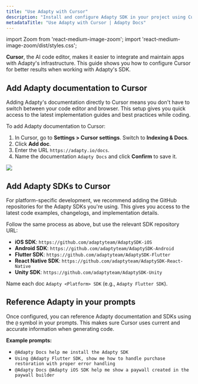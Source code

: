```yaml
---
title: "Use Adapty with Cursor"
description: "Install and configure Adapty SDK in your project using Cursor."
metadataTitle: "Use Adapty with Cursor | Adapty Docs"
---
```


import Zoom from 'react-medium-image-zoom';
import 'react-medium-image-zoom/dist/styles.css';

**Cursor**, the AI code editor, makes it easier to integrate and maintain apps with Adapty's infrastructure. This guide shows you how to configure Cursor for better results when working with Adapty's SDK.

## Add Adapty documentation to Cursor

Adding Adapty's documentation directly to Cursor means you don't have to switch between your code editor and browser. This setup gives you quick access to the latest implementation guides and best practices while coding.

To add Adapty documentation to Cursor:

1. In Cursor, go to **Settings > Cursor settings**. Switch to **Indexing & Docs**.
2. Click **Add doc**.
3. Enter the URL `https://adapty.io/docs`.
4. Name the documentation `Adapty Docs` and click **Confirm** to save it.

<Zoom>
  <img src={require('./img/adapty-cursor.webp').default}
  style={{
    border: '1px solid #727272', /* border width and color */
    width: '700px', /* image width */
    display: 'block', /* for alignment */
    margin: '0 auto' /* center alignment */
  }}
/>
</Zoom>

## Add Adapty SDKs to Cursor

For platform-specific development, we recommend adding the GitHub repositories for the Adapty SDKs you're using. This gives you access to the latest code examples, changelogs, and implementation details.

Follow the same process as above, but use the relevant SDK repository URL:

- **iOS SDK**: `https://github.com/adaptyteam/AdaptySDK-iOS`
- **Android SDK**: `https://github.com/adaptyteam/AdaptySDK-Android`
- **Flutter SDK**: `https://github.com/adaptyteam/AdaptySDK-Flutter`
- **React Native SDK**: `https://github.com/adaptyteam/AdaptySDK-React-Native`
- **Unity SDK**: `https://github.com/adaptyteam/AdaptySDK-Unity`

Name each doc `Adapty <Platform> SDK` (e.g., `Adapty Flutter SDK`).

## Reference Adapty in your prompts

Once configured, you can reference Adapty documentation and SDKs using the `@` symbol in your prompts. This makes sure Cursor uses current and accurate information when generating code.

**Example prompts:**

- `@Adapty Docs help me install the Adapty SDK`
- `Using @Adapty Flutter SDK, show me how to handle purchase restoration with proper error handling`
- `@Adapty Docs @Adapty iOS SDK help me show a paywall created in the paywall builder`

